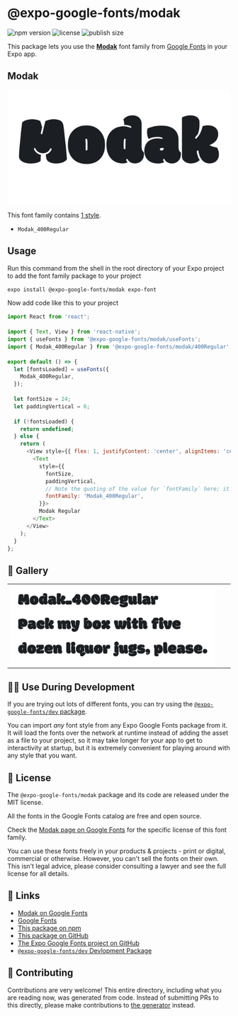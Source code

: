 # @expo-google-fonts/modak

![npm version](https://flat.badgen.net/npm/v/@expo-google-fonts/modak)
![license](https://flat.badgen.net/github/license/expo/google-fonts)
![publish size](https://flat.badgen.net/packagephobia/install/@expo-google-fonts/modak)

This package lets you use the [**Modak**](https://fonts.google.com/specimen/Modak) font family from [Google Fonts](https://fonts.google.com/) in your Expo app.

## Modak

![Modak](./font-family.png)

This font family contains [1 style](#-gallery).

- `Modak_400Regular`

## Usage

Run this command from the shell in the root directory of your Expo project to add the font family package to your project
```sh
expo install @expo-google-fonts/modak expo-font
```

Now add code like this to your project
```js
import React from 'react';

import { Text, View } from 'react-native';
import { useFonts } from '@expo-google-fonts/modak/useFonts';
import { Modak_400Regular } from '@expo-google-fonts/modak/400Regular';

export default () => {
  let [fontsLoaded] = useFonts({
    Modak_400Regular,
  });

  let fontSize = 24;
  let paddingVertical = 6;

  if (!fontsLoaded) {
    return undefined;
  } else {
    return (
      <View style={{ flex: 1, justifyContent: 'center', alignItems: 'center' }}>
        <Text
          style={{
            fontSize,
            paddingVertical,
            // Note the quoting of the value for `fontFamily` here; it expects a string!
            fontFamily: 'Modak_400Regular',
          }}>
          Modak Regular
        </Text>
      </View>
    );
  }
};

```

## 🔡 Gallery


||||
|-|-|-|
|![Modak_400Regular](./Modak_400Regular.ttf.png)||||


## 👩‍💻 Use During Development

If you are trying out lots of different fonts, you can try using the [`@expo-google-fonts/dev` package](https://github.com/expo/google-fonts/tree/master/font-packages/dev#readme).

You can import *any* font style from any Expo Google Fonts package from it. It will load the fonts
over the network at runtime instead of adding the asset as a file to your project, so it may take longer
for your app to get to interactivity at startup, but it is extremely convenient
for playing around with any style that you want.

## 📖 License

The `@expo-google-fonts/modak` package and its code are released under the MIT license.

All the fonts in the Google Fonts catalog are free and open source.

Check the [Modak page on Google Fonts](https://fonts.google.com/specimen/Modak) for the specific license of this font family.

You can use these fonts freely in your products & projects - print or digital, commercial or otherwise. However, you can't sell the fonts on their own. This isn't legal advice, please consider consulting a lawyer and see the full license for all details.

## 🔗 Links

- [Modak on Google Fonts](https://fonts.google.com/specimen/Modak)
- [Google Fonts](https://fonts.google.com/)
- [This package on npm](https://www.npmjs.com/package/@expo-google-fonts/modak)
- [This package on GitHub](https://github.com/expo/google-fonts/tree/master/font-packages/modak)
- [The Expo Google Fonts project on GitHub](https://github.com/expo/google-fonts)
- [`@expo-google-fonts/dev` Devlopment Package](https://github.com/expo/google-fonts/tree/master/font-packages/dev)

## 🤝 Contributing

Contributions are very welcome! This entire directory, including what you are reading now, was generated from code. Instead of submitting PRs to this directly, please make contributions to [the generator](https://github.com/expo/google-fonts/tree/master/packages/generator) instead.
